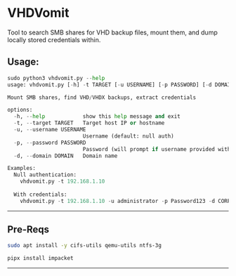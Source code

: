 # VHDVomit
Tool to search SMB shares for VHD backup files, mount them, and dump locally stored credentials within. 

## Usage:
```python
sudo python3 vhdvomit.py --help                                
usage: vhdvomit.py [-h] -t TARGET [-u USERNAME] [-p PASSWORD] [-d DOMAIN]

Mount SMB shares, find VHD/VHDX backups, extract credentials

options:
  -h, --help            show this help message and exit
  -t, --target TARGET   Target host IP or hostname
  -u, --username USERNAME
                        Username (default: null auth)
  -p, --password PASSWORD
                        Password (will prompt if username provided without password)
  -d, --domain DOMAIN   Domain name

Examples:
  Null authentication:
    vhdvomit.py -t 192.168.1.10
  
  With credentials:
    vhdvomit.py -t 192.168.1.10 -u administrator -p Password123 -d CORP

```
___
## Pre-Reqs
```bash
sudo apt install -y cifs-utils qemu-utils ntfs-3g
```
```bash
pipx install impacket
```
___

